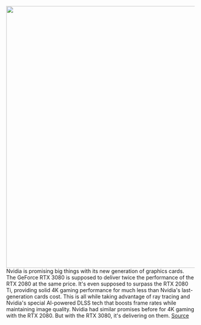 <img src='https://cdn.vox-cdn.com/thumbor/ak0ZZeT6UIPYpcDSVfS6RcOR73w=/0x0:2640x1749/1200x675/filters:focal(1128x940:1550x1362)/cdn.vox-cdn.com/uploads/chorus_image/image/67414958/twarren_rtx3080.0.jpg' width='700px' /><br/>
Nvidia is promising big things with its new generation of graphics cards. The GeForce RTX 3080 is supposed to deliver twice the performance of the RTX 2080 at the same price. It's even supposed to surpass the RTX 2080 Ti, providing solid 4K gaming performance for much less than Nvidia's last-generation cards cost. This is all while taking advantage of ray tracing and Nvidia's special AI-powered DLSS tech that boosts frame rates while maintaining image quality. Nvidia had similar promises before for 4K gaming with the RTX 2080. But with the RTX 3080, it's delivering on them.
<a href='https://www.theverge.com/21435926/nvidia-geforce-rtx-3080-review'> Source <a/>